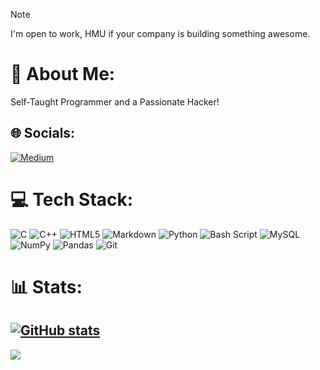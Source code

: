 > [!NOTE]
> I'm open to work, HMU if your company is building something awesome. <br>

# 💫 About Me:
Self-Taught Programmer and a Passionate Hacker!


## 🌐 Socials:
[![Medium](https://img.shields.io/badge/Medium-12100E?logo=medium&logoColor=white)](https://medium.com/@5odead)


# 💻 Tech Stack:
![C](https://img.shields.io/badge/c-%2300599C.svg?style=for-the-badge&logo=c&logoColor=white) ![C++](https://img.shields.io/badge/c++-%2300599C.svg?style=for-the-badge&logo=c%2B%2B&logoColor=white) ![HTML5](https://img.shields.io/badge/html5-%23E34F26.svg?style=for-the-badge&logo=html5&logoColor=white) ![Markdown](https://img.shields.io/badge/markdown-%23000000.svg?style=for-the-badge&logo=markdown&logoColor=white) ![Python](https://img.shields.io/badge/python-3670A0?style=for-the-badge&logo=python&logoColor=ffdd54) ![Bash Script](https://img.shields.io/badge/bash_script-%23121011.svg?style=for-the-badge&logo=gnu-bash&logoColor=white) ![MySQL](https://img.shields.io/badge/mysql-4479A1.svg?style=for-the-badge&logo=mysql&logoColor=white) ![NumPy](https://img.shields.io/badge/numpy-%23013243.svg?style=for-the-badge&logo=numpy&logoColor=white) ![Pandas](https://img.shields.io/badge/pandas-%23150458.svg?style=for-the-badge&logo=pandas&logoColor=white) ![Git](https://img.shields.io/badge/git-%23F05033.svg?style=for-the-badge&logo=git&logoColor=white)

# 📊  Stats:

[![GitHub stats](https://github-readme-stats.vercel.app/api?username=5odead)](https://github.com/anuraghazra/github-readme-stats)
---
[![](https://visitcount.itsvg.in/api?id=5odead&icon=0&color=0)](https://visitcount.itsvg.in)
